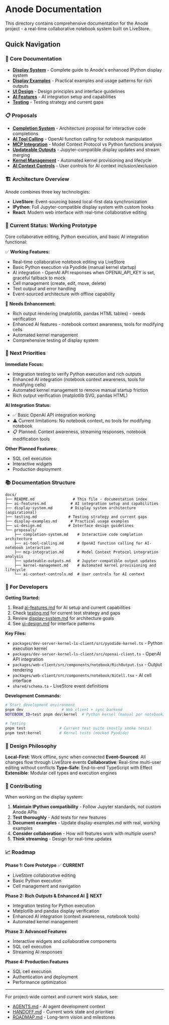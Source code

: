 # Anode Documentation

This directory contains comprehensive documentation for the Anode project - a real-time collaborative notebook system built on LiveStore.

## Quick Navigation

### 📖 Core Documentation
- **[Display System](./display-system.md)** - Complete guide to Anode's enhanced IPython display system
- **[Display Examples](./display-examples.md)** - Practical examples and usage patterns for rich outputs
- **[UI Design](./ui-design.md)** - Design principles and interface guidelines
- **[AI Features](./ai-features.md)** - AI integration setup and capabilities
- **[Testing](./testing.md)** - Testing strategy and current gaps

### 📋 Proposals
- **[Completion System](./proposals/completion-system.md)** - Architecture proposal for interactive code completions
- **[AI Tool Calling](./proposals/ai-tool-calling.md)** - OpenAI function calling for notebook manipulation
- **[MCP Integration](./proposals/mcp-integration.md)** - Model Context Protocol vs Python functions analysis
- **[Updateable Outputs](./proposals/updateable-outputs.md)** - Jupyter-compatible display updates and stream merging
- **[Kernel Management](./proposals/kernel-management.md)** - Automated kernel provisioning and lifecycle
- **[AI Context Controls](./proposals/ai-context-controls.md)** - User controls for AI context inclusion/exclusion

### 🏗️ Architecture Overview

Anode combines three key technologies:
- **LiveStore**: Event-sourcing based local-first data synchronization
- **IPython**: Full Jupyter-compatible display system with custom hooks
- **React**: Modern web interface with real-time collaborative editing

### 🚀 Current Status: Working Prototype

Core collaborative editing, Python execution, and basic AI integration functional:

✅ **Working Features:**
- Real-time collaborative notebook editing via LiveStore
- Basic Python execution via Pyodide (manual kernel startup)
- AI integration - OpenAI API responses when OPENAI_API_KEY is set, graceful fallback to mock
- Cell management (create, edit, move, delete)
- Text output and error handling
- Event-sourced architecture with offline capability

🚧 **Needs Enhancement:**
- Rich output rendering (matplotlib, pandas HTML tables) - needs verification
- Enhanced AI features - notebook context awareness, tools for modifying cells
- Automated kernel management
- Comprehensive testing of display system

### 🎯 Next Priorities

**Immediate Focus:**
- Integration testing to verify Python execution and rich outputs
- Enhanced AI integration (notebook context awareness, tools for modifying cells)
- Automated kernel management to remove manual startup friction
- Rich output verification (matplotlib SVG, pandas HTML)

**AI Integration Status:**
- ✅ Basic OpenAI API integration working
- ⚠️ Current limitations: No notebook context, no tools for modifying notebook
- 📋 Planned: Context awareness, streaming responses, notebook modification tools

**Other Planned Features:**
- SQL cell execution
- Interactive widgets
- Production deployment

### 📚 Documentation Structure

```
docs/
├── README.md                 # This file - documentation index
├── ai-features.md           # AI integration setup and capabilities
├── display-system.md        # Display system architecture (aspirational)
├── testing.md              # Testing strategy and current gaps
├── display-examples.md      # Practical usage examples
├── ui-design.md            # Interface design guidelines
└── proposals/
    ├── completion-system.md    # Interactive code completion architecture
    ├── ai-tool-calling.md      # OpenAI function calling for AI-notebook interaction
    ├── mcp-integration.md      # Model Context Protocol integration analysis
    ├── updateable-outputs.md   # Jupyter-compatible output updates
    ├── kernel-management.md    # Automated kernel provisioning and lifecycle
    └── ai-context-controls.md  # User controls for AI context
```

### 🔧 For Developers

**Getting Started:**
1. Read [ai-features.md](./ai-features.md) for AI setup and current capabilities
2. Check [testing.md](./testing.md) for current test strategy and gaps
3. Review [display-system.md](./display-system.md) for architecture goals
4. See [ui-design.md](./ui-design.md) for interface patterns

**Key Files:**
- `packages/dev-server-kernel-ls-client/src/pyodide-kernel.ts` - Python execution kernel
- `packages/dev-server-kernel-ls-client/src/openai-client.ts` - OpenAI API integration
- `packages/web-client/src/components/notebook/RichOutput.tsx` - Output rendering
- `packages/web-client/src/components/notebook/AiCell.tsx` - AI cell interface
- `shared/schema.ts` - LiveStore event definitions

**Development Commands:**
```bash
# Start development environment
pnpm dev                 # Web client + sync backend
NOTEBOOK_ID=test pnpm dev:kernel  # Python kernel (manual per notebook)

# Testing
pnpm test               # Current test suite (mostly smoke tests)
pnpm test:kernel        # Kernel tests (mocked Pyodide)
```

### 🧠 Design Philosophy

**Local-First**: Work offline, sync when connected
**Event-Sourced**: All changes flow through LiveStore events
**Collaborative**: Real-time multi-user editing without conflicts
**Type-Safe**: End-to-end TypeScript with Effect
**Extensible**: Modular cell types and execution engines

### 🤝 Contributing

When working on the display system:
1. **Maintain IPython compatibility** - Follow Jupyter standards, not custom Anode APIs
2. **Test thoroughly** - Add tests for new features
3. **Document examples** - Update display-examples.md with real, working examples
4. **Consider collaboration** - How will features work with multiple users?
5. **Think streaming** - Design for real-time updates

### 📈 Roadmap

**Phase 1: Core Prototype** ✅ **CURRENT**
- LiveStore collaborative editing
- Basic Python execution
- Cell management and navigation

**Phase 2: Rich Outputs & Enhanced AI** 🎯 **NEXT**
- Integration testing for Python execution
- Matplotlib and pandas display verification
- Enhanced AI integration (context awareness, notebook tools)
- Automated kernel management

**Phase 3: Advanced Features**
- Interactive widgets and collaborative components
- SQL cell execution
- Streaming AI responses

**Phase 4: Production Features**
- SQL cell execution
- Authentication and deployment
- Performance optimization

---

For project-wide context and current work status, see:
- [AGENTS.md](../AGENTS.md) - AI agent development context
- [HANDOFF.md](../HANDOFF.md) - Current work state and priorities
- [ROADMAP.md](../ROADMAP.md) - Long-term vision and milestones